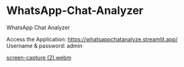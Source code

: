 # WhatsApp-Chat-Analyzer
WhatsApp Chat Analyzer

Access the Application: https://whatsappchatanalyze.streamlit.app/
Username & password: admin

[screen-capture (2).webm](https://github.com/user-attachments/assets/f27bf747-6044-484e-8400-ba70ec62a0b6)
